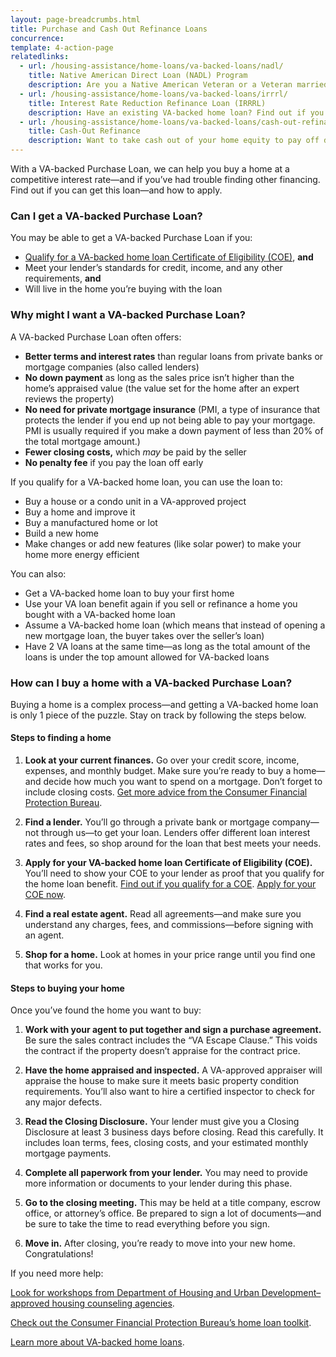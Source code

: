 ```yaml
---
layout: page-breadcrumbs.html
title: Purchase and Cash Out Refinance Loans
concurrence: 
template: 4-action-page
relatedlinks:
  - url: /housing-assistance/home-loans/va-backed-loans/nadl/
    title: Native American Direct Loan (NADL) Program
    description: Are you a Native American Veteran or a Veteran married to a Native American? Find out if you can get our NADL to buy, build, or improve a home on Federal Trust Land.
  - url: /housing-assistance/home-loans/va-backed-loans/irrrl/
    title: Interest Rate Reduction Refinance Loan (IRRRL)
    description: Have an existing VA-backed home loan? Find out if you can get a VA-backed IRRRL to help reduce your monthly payments or make them more stable.
  - url: /housing-assistance/home-loans/va-backed-loans/cash-out-refinance/
    title: Cash-Out Refinance
    description: Want to take cash out of your home equity to pay off debt, pay for school, or take care of other needs? Find out if you can get a VA-backed Cash-Out Refinance loan.
---
```


<div class="va-introtext">

With a VA-backed Purchase Loan, we can help you buy a home at a competitive interest rate—and if you’ve had trouble finding other financing. Find out if you can get this loan—and how to apply. 

</div>

<div class="feature">

### Can I get a VA-backed Purchase Loan?

You may be able to get a VA-backed Purchase Loan if you:
-	[Qualify for a VA-backed home loan Certificate of Eligibility (COE)](/housing-assistance/home-loans/eligibility/), **and**
-	Meet your lender’s standards for credit, income, and any other requirements, **and**
-	Will live in the home you’re buying with the loan

</div>

### Why might I want a VA-backed Purchase Loan?

A VA-backed Purchase Loan often offers:

- **Better terms and interest rates** than regular loans from private banks or mortgage companies (also called lenders)
- **No down payment** as long as the sales price isn’t higher than the home’s appraised value (the value set for the home after an expert reviews the property)
- **No need for private mortgage insurance** (PMI, a type of insurance that protects the lender if you end up not being able to pay your mortgage. PMI is usually required if you make a down payment of less than 20% of the total mortgage amount.)
- **Fewer closing costs,** which *may* be paid by the seller
- **No penalty fee** if you pay the loan off early

If you qualify for a VA-backed home loan, you can use the loan to:

-	Buy a house or a condo unit in a VA-approved project
-	Buy a home and improve it
-	Buy a manufactured home or lot
-	Build a new home
-	Make changes or add new features (like solar power) to make your home more energy efficient

You can also:

- Get a VA-backed home loan to buy your first home
- Use your VA loan benefit again if you sell or refinance a home you bought with a VA-backed home loan
- Assume a VA-backed home loan (which means that instead of opening a new mortgage loan, the buyer takes over the seller’s loan)
- Have 2 VA loans at the same time—as long as the total amount of the loans is under the top amount allowed for VA-backed loans

### How can I buy a home with a VA-backed Purchase Loan?

Buying a home is a complex process—and getting a VA-backed home loan is only 1 piece of the puzzle. Stay on track by following the steps below.

#### Steps to finding a home

<ol class="process">
<li class="step one">

**Look at your current finances.** Go over your credit score, income, expenses, and monthly budget. Make sure you’re ready to buy a home—and decide how much you want to spend on a mortgage. Don’t forget to include closing costs. [Get more advice from the Consumer Financial Protection Bureau](http://www.consumerfinance.gov/owning-a-home/process/prepare/). 

</li>

<li class="step two">

**Find a lender.** You’ll go through a private bank or mortgage company—not through us—to get your loan. Lenders offer different loan interest rates and fees, so shop around for the loan that best meets your needs. 

</li>

<li class="step three">

**Apply for your VA-backed home loan Certificate of Eligibility (COE).** You’ll need to show your COE to your lender as proof that you qualify for the home loan benefit.
[Find out if you qualify for a COE](/housing-assistance/home-loans/eligibility/).
[Apply for your COE now](/housing-assistance/home-loans/apply-for-certificate-of-eligibility/).

</li>

<li class="step four">

**Find a real estate agent.** Read all agreements—and make sure you understand any charges, fees, and commissions—before signing with an agent.

</li>

<li class="step last five">

**Shop for a home.** Look at homes in your price range until you find one that works for you.

</li>
</ol>

#### Steps to buying your home

Once you’ve found the home you want to buy:

<ol class="process">
<li class="step one">

**Work with your agent to put together and sign a purchase agreement.** Be sure the sales contract includes the “VA Escape Clause.” This voids the contract if the property doesn’t appraise for the contract price. 

</li>

<li class="step two">

**Have the home appraised and inspected.** A VA-approved appraiser will appraise the house to make sure it meets basic property condition requirements. You’ll also want to hire a certified inspector to check for any major defects.

</li>

<li class="step three">

**Read the Closing Disclosure.** Your lender must give you a Closing Disclosure at least 3 business days before closing. Read this carefully. It includes loan terms, fees, closing costs, and your estimated monthly mortgage payments.

</li>

<li class="step four">

**Complete all paperwork from your lender.** You may need to provide more information or documents to your lender during this phase.  

</li>

<li class="step five">

**Go to the closing meeting.** This may be held at a title company, escrow office, or attorney’s office. Be prepared to sign a lot of documents—and be sure to take the time to read everything before you sign.

</li>

<li class="step last six">

**Move in.** After closing, you’re ready to move into your new home. Congratulations!  

</li>
</ol>

If you need more help:

[Look for workshops from Department of Housing and Urban Development–approved housing counseling agencies](http://www.hud.gov/offices/hsg/sfh/hcc/hcs.cfm?weblistaction=summary).

[Check out the Consumer Financial Protection Bureau’s home loan toolkit](http://files.consumerfinance.gov/f/201503_cfpb_your-home-loan-toolkit-web.pdf).

[Learn more about VA-backed home loans](http://www.benefits.va.gov/home-loans/).
